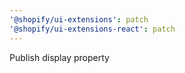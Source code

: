 ```yaml
---
'@shopify/ui-extensions': patch
'@shopify/ui-extensions-react': patch
---
```


Publish display property
